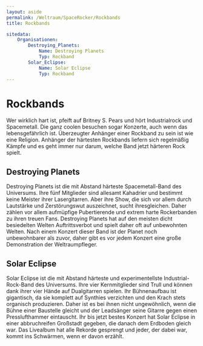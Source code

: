 ```yaml
---
layout: aside
permalink: /Weltraum/SpaceRocker/Rockbands
title: Rockbands

sitedata:
    Organisationen:
        Destroying_Planets:
            Name: Destroying Planets
            Typ: Rockband
        Solar_Eclipse:
            Name: Solar Eclipse
            Typ: Rockband
---
```


# Rockbands

Wer wirklich hart ist, pfeift auf Britney S. Pears und hört Industrialrock und Spacemetall. Die ganz coolen besuchen sogar Konzerte, auch wenn das lebensgefährlich ist. Überzeugter Anhänger einer Rockband zu sein ist wie eine Religion. Anhänger der härtesten Rockbands liefern sich regelmäßig Kämpfe und es geht immer nur darum, welche Band jetzt härteren Rock spielt.

## Destroying Planets

Destroying Planets ist die mit Abstand härteste Spacemetall-Band des Universums. Ihre fünf Mitglieder sind allesamt Kahadrier und bestimmt keine Meister ihrer Lasergitarren. Aber ihre Show, die sich vor allem durch Lautstärke und Zerstörungswut auszeichnet, sucht ihresgleichen. Daher zählen vor allem aufmüpfige Pubertierende und extrem harte Rockerbanden zu ihren treuen Fans. Destroying Planets hat auf den meisten dicht besiedelten Welten Auftrittsverbot und spielt daher oft auf unbewohnten Welten. Nach einem Konzert dieser Band ist der Planet noch unbewohnbarer als zuvor, daher gibt es vor jedem Konzert eine große Demonstration der Weltraumpfleger.

## Solar Eclipse

Solar Eclipse ist die mit Abstand härteste und experimentellste Industrial-Rock-Band des Universums. Ihre vier Kernmitglieder sind Trull und können dank ihrer vier Hände auf Dualgitarren spielen. Ihr Bühnenaufbau ist gigantisch, da sie komplett auf Synthies verzichten und den Krach stets organisch produzieren. Daher ist es bei ihnen nicht ungewöhnlich, wenn die Bühne einer Baustelle gleicht und der Leadsänger seine Gitarre gegen einen Presslufthammer eintauscht. Ihr bis jetzt bestes Konzert hat Solar Eclipse in einer abbruchreifen Großstadt gegeben, die danach dem Erdboden gleich war. Das Livealbum hat alle Rekorde gesprengt und jeder, der dabei war, kommt ins Schwärmen, wenn er davon erzählt.
